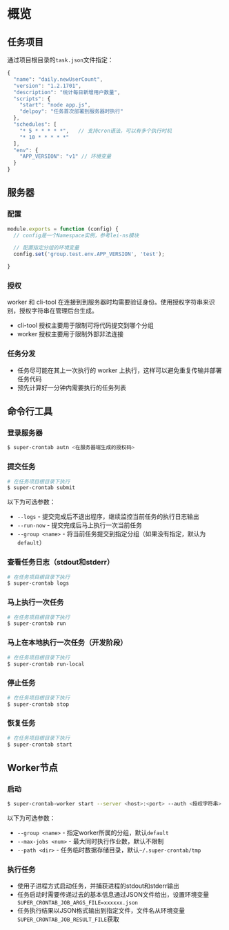 # 概览

## 任务项目

通过项目根目录的`task.json`文件指定：

```javascript
{
  "name": "daily.newUserCount",
  "version": "1.2.1701",
  "description": "统计每日新增用户数量",
  "scripts": {
    "start": "node app.js",
    "delpoy": "任务首次部署到服务器时执行"
  },
  "schedules": [
    "* 5 * * * * *",   // 支持cron语法，可以有多个执行时机
    "* 10 * * * * *"
  ],
  "env": {
    "APP_VERSION": "v1" // 环境变量
  }
}
```

## 服务器

### 配置

```javascript
module.exports = function (config) {
  // config是一个Namespace实例，参考lei-ns模块

  // 配置指定分组的环境变量
  config.set('group.test.env.APP_VERSION', 'test');

}
```

### 授权

worker 和 cli-tool 在连接到到服务器时均需要验证身份。使用授权字符串来识别，授权字符串在管理后台生成。

+ cli-tool 授权主要用于限制可将代码提交到哪个分组
+ worker 授权主要用于限制外部非法连接

### 任务分发

+ 任务尽可能在其上一次执行的 worker 上执行，这样可以避免重复传输并部署任务代码
+ 预先计算好一分钟内需要执行的任务列表

## 命令行工具

### 登录服务器

```bash
$ super-crontab autn <在服务器端生成的授权码>
```

### 提交任务

```bash
# 在任务项目根目录下执行
$ super-crontab submit
```

以下为可选参数：

+ `--logs` - 提交完成后不退出程序，继续监控当前任务的执行日志输出
+ `--run-now` - 提交完成后马上执行一次当前任务
+ `--group <name>` - 将当前任务提交到指定分组（如果没有指定，默认为`default`）

### 查看任务日志（stdout和stderr）

```bash
# 在任务项目根目录下执行
$ super-crontab logs
```

### 马上执行一次任务

```bash
# 在任务项目根目录下执行
$ super-crontab run
```

### 马上在本地执行一次任务（开发阶段）

```bash
# 在任务项目根目录下执行
$ super-crontab run-local
```

### 停止任务

```bash
# 在任务项目根目录下执行
$ super-crontab stop
```

### 恢复任务

```bash
# 在任务项目根目录下执行
$ super-crontab start
```

## Worker节点

### 启动

```bash
$ super-crontab-worker start --server <host>:<port> --auth <授权字符串>
```

以下为可选参数：

+ `--group <name>` - 指定worker所属的分组，默认`default`
+ `--max-jobs <num>` - 最大同时执行作业数，默认不限制
+ `--path <dir>` - 任务临时数据存储目录，默认`~/.super-crontab/tmp`

### 执行任务

+ 使用子进程方式启动任务，并捕获进程的stdout和stderr输出
+ 任务启动时需要传递过去的基本信息通过JSON文件给出，设置环境变量`SUPER_CRONTAB_JOB_ARGS_FILE=xxxxxx.json`
+ 任务执行结果以JSON格式输出到指定文件，文件名从环境变量`SUPER_CRONTAB_JOB_RESULT_FILE`获取
